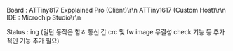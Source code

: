 Board : ATTiny817 Expplained Pro (Client)\r\n
        ATTiny1617 (Custom Host)\r\n
IDE   : Microchip Studio\r\n

Status : ing (일단 동작은 함ㅎ 통신 간 crc 및 fw image 무결성 check 기능 등 추가적인 기능 추가 필요)
